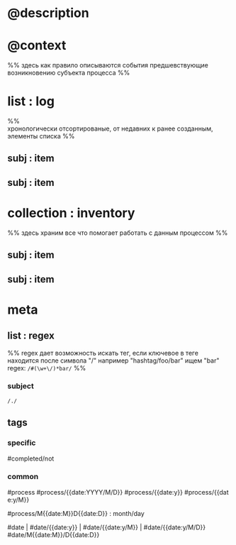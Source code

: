 # @description 

# @context
%%
здесь как правило описываются события предшевствующие возникновению субъекта процесса
%%
# list  : log
%%  
хронологически отсортированые, от недавних к ранее созданным, элементы списка 
%%
## subj : item
## subj : item
# collection : inventory
%% 
здесь храним все что помогает работать с данным процессом
%%
## subj : item
## subj : item
# meta
## list : regex
%% 
regex дает возможность искать тег, если ключевое в теге находится после символа "/"
например "hashtag/foo/bar"
ищем "bar"
regex: 
``/#(\w+\/)*bar/``
%%
### subject
```regex
/./
```
## tags
### specific
#completed/not
### common
#process #process/{{date:YYYY/M/D}} #process/{{date:y}} #process/{{date:y/M}}

#process/M{{date:M}}D{{date:D}} : month/day

#date | #date/{{date:y}} | #date/{{date:y/M}} | #date/{{date:y/M/D}}
#date/M{{date:M}}/D{{date:D}}
